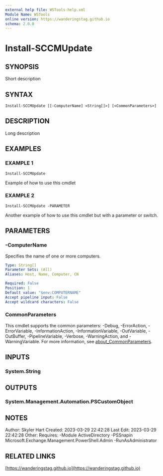 ```yaml
---
external help file: WSTools-help.xml
Module Name: WSTools
online version: https://wanderingstag.github.io
schema: 2.0.0
---
```


# Install-SCCMUpdate

## SYNOPSIS
Short description

## SYNTAX

```
Install-SCCMUpdate [[-ComputerName] <String[]>] [<CommonParameters>]
```

## DESCRIPTION
Long description

## EXAMPLES

### EXAMPLE 1
```
Install-SCCMUpdate
```

Example of how to use this cmdlet

### EXAMPLE 2
```
Install-SCCMUpdate -PARAMETER
```

Another example of how to use this cmdlet but with a parameter or switch.

## PARAMETERS

### -ComputerName
Specifies the name of one or more computers.

```yaml
Type: String[]
Parameter Sets: (All)
Aliases: Host, Name, Computer, CN

Required: False
Position: 1
Default value: "$env:COMPUTERNAME"
Accept pipeline input: False
Accept wildcard characters: False
```

### CommonParameters
This cmdlet supports the common parameters: -Debug, -ErrorAction, -ErrorVariable, -InformationAction, -InformationVariable, -OutVariable, -OutBuffer, -PipelineVariable, -Verbose, -WarningAction, and -WarningVariable. For more information, see [about_CommonParameters](http://go.microsoft.com/fwlink/?LinkID=113216).

## INPUTS

### System.String
## OUTPUTS

### System.Management.Automation.PSCustomObject
## NOTES
Author: Skyler Hart
Created: 2023-03-29 22:42:28
Last Edit: 2023-03-29 22:42:28
Other:
Requires:
    -Module ActiveDirectory
    -PSSnapin Microsoft.Exchange.Management.PowerShell.Admin
    -RunAsAdministrator

## RELATED LINKS

[https://wanderingstag.github.io](https://wanderingstag.github.io)

